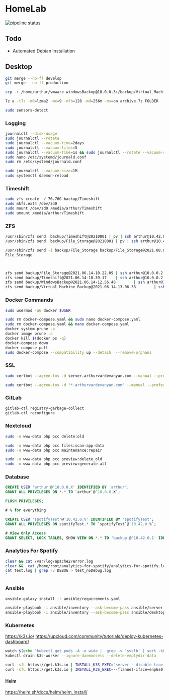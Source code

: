 # HomeLab

[![pipeline status](https://gitlab.arthurvardevanyan.com/ArthurVardevanyan/HomeLab/badges/production/pipeline.svg)](https://gitlab.arthurvardevanyan.com/ArthurVardevanyan/HomeLab/-/commits/production)

## Todo

- Automated Debian Installation

## Desktop

```bash
git merge --no-ff develop
git merge --no-ff production

scp -r /home/arthur/vmware windowsBackup@10.0.0.3:/backup/Virtual_Machine_Backup/vmware

7z a -t7z -m0=lzma2 -mx=9 -mfb=128 -md=256m -ms=on archive.7z FOLDER

sudo sensors-detect
```

### Logging

```bash
journalctl --disk-usage
sudo journalctl --rotate
sudo journalctl --vacuum-time=2days
sudo journalctl --vacuum-files=5
sudo journalctl --vacuum-time=1s && sudo journalctl --rotate --vacuum-size=5000M
sudo nano /etc/systemd/journald.conf
sudo rm /etc/systemd/journald.conf

sudo journalctl --vacuum-size=1M
sudo systemctl daemon-reload
```

### Timeshift

```bash
sudo zfs create -V 76.76G backup/Timeshift
sudo mkfs.ext4 /dev/zd0
sudo mount /dev/zd0 /media/arthur/Timeshift
sudo umount /media/arthur/Timeshift
```

### ZFS

```bash
/usr/sbin/zfs send  backup/Timeshift@20210801 | pv | ssh arthur@10.42.0.105 /usr/sbin/zfs receive -F backup/Timeshift
/usr/sbin/zfs send  backup/File_Storage@20210801 | pv | ssh arthur@10.42.0.105 /usr/sbin/zfs receive -F backup/File_Storage

/usr/sbin/zfs send -i backup/File_Storage backup/File_Storage@2021.08.01 | pv | ssh arthur@10.42.0.105 /usr/sbin/zfs receive -F backup/
File_Storage



zfs send backup/File_Storage@2021.06.14-10.22.09 | ssh arthur@10.0.0.2 zfs receive -F backup/File_Storage
zfs send backup/Timeshift@2021.06.14-10.39.17    | ssh arthur@10.0.0.2 zfs receive -F backup/Timeshift
zfs send backup/WindowsBackup@2021.06.14-12.56.48        | ssh arthur@10.0.0.2 zfs receive -F backup/WindowsBackup
zfs send backup/Virtual_Machine_Backup@2021.06.14-13.06.38        | ssh arthur@10.0.0.2 zfs receive -F backup/Virtual_Machine_Backup
```

### Docker Commands

```bash
sudo usermod -aG docker $USER

sudo rm docker-compose.yaml && sudo nano docker-compose.yaml
sudo rm docker-compose.yaml && nano docker-compose.yaml
docker system prune -a
docker image prune -a
docker kill $(docker ps -q)
docker-compose down
docker-compose pull
sudo docker-compose --compatibility up --detach  --remove-orphans
```

### SSL

```bash
sudo certbot --agree-tos -d server.arthurvardevanyan.com --manual --preferred-challenges dns certonly

sudo certbot --agree-tos -d "*.arthurvardevanyan.com" --manual --preferred-challenges dns certonly
```

### GitLab

```bash
gitlab-ctl registry-garbage-collect
gitlab-ctl reconfigure
```

### Nextcloud

```bash
sudo -u www-data php occ delete:old

sudo -u www-data php occ files:scan-app-data
sudo -u www-data php occ maintenance:repair

sudo -u www-data php occ preview:delete_old
sudo -u www-data php occ preview:generate-all
```

### Database

```sql
CREATE USER 'arthur'@'10.0.0.X' IDENTIFIED BY 'arthur';
GRANT ALL PRIVILEGES ON *.* TO `arthur`@`10.0.0.X`;

FLUSH PRIVILEGES;

# % for everything

CREATE USER 'spotifyTest'@'10.42.0.%' IDENTIFIED BY 'spotifyTest';
GRANT ALL PRIVILEGES ON spotifyTest.* TO `spotifyTest`@`10.42.0.%`;

# View Only Access
GRANT SELECT, LOCK TABLES, SHOW VIEW ON *.* TO 'backup'@'10.42.0.1' IDENTIFIED BY 'backup';
```

### Analytics For Spotify

```bash
clear && cat /var/log/apache2/error.log
clear &&  cat /home/root/analytics-for-spotify/analytics-for-spotify.log  | grep -v DEBUG
cat test.log | grep -v DEBUG > test_noDebug.log
`
```

### Ansible

```bash
ansible-galaxy install -r ansible/requirements.yaml

ansible-playbook -i ansible/inventory --ask-become-pass ansible/server.yaml --ask-pass
ansible-playbook -i ansible/inventory --ask-become-pass ansible/desktop.yaml --ask-pass
```

### Kubernetes

<https://k3s.io/> <https://upcloud.com/community/tutorials/deploy-kubernetes-dashboard/>

```bash
watch $(echo "kubectl get pods -A -o wide |  grep -v 'svclb' | sort -k8 -r")
kubectl drain k3s-worker --ignore-daemonsets --delete-emptydir-data

curl -sfL https://get.k3s.io | INSTALL_K3S_EXEC="server --disable traefik --flannel-iface=enp1s0" sh
curl -sfL https://get.k3s.io | INSTALL_K3S_EXEC=--flannel-iface=enp6s0 K3S_URL=https://10.0.0.3:6443 K3S_TOKEN=$K3S_TOKEN sh -
```

#### Helm

<https://helm.sh/docs/helm/helm_install/>
